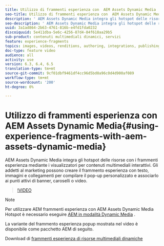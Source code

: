 ```yaml
---
title: Utilizzo di frammenti esperienza con  AEM Assets Dynamic Media
seo-title: Utilizzo di frammenti esperienza con  AEM Assets Dynamic Media
description: ' AEM Assets Dynamic Media integra gli hotspot delle risorse con i frammenti esperienza mediante i visualizzatori per contenuti multimediali interattivi. Gli addetti al marketing possono creare il frammento esperienza con testo, immagini e collegamenti per compilare il pop-up personalizzato e associarlo ai punti attivi di banner, caroselli o video. '
seo-description: ' AEM Assets Dynamic Media integra gli hotspot delle risorse con i frammenti esperienza mediante i visualizzatori per contenuti multimediali interattivi. Gli addetti al marketing possono creare il frammento esperienza con testo, immagini e collegamenti per compilare il pop-up personalizzato e associarlo ai punti attivi di banner, caroselli o video. '
uuid: 3a1ad864-2b63-4761-816b-e4fd1fda0232
discoiquuid: 5e411dba-5e6c-4256-87d4-84f618aa29b5
sub-product: contenuti multimediali dinamici, servizi
feature: experience-fragments
topics: images, videos, renditions, authoring, integrations, publishing, metadata, sharing, publishing
doc-type: feature video
audience: all
activity: use
version: 6.3, 6.4, 6.5
translation-type: tm+mt
source-git-commit: 9cf01dbf9461df4cc96d5bd0a96c0d4d900af089
workflow-type: tm+mt
source-wordcount: '200'
ht-degree: 0%

---
```



# Utilizzo di frammenti esperienza con  AEM Assets Dynamic Media{#using-experience-fragments-with-aem-assets-dynamic-media}

 AEM Assets Dynamic Media integra gli hotspot delle risorse con i frammenti esperienza mediante i visualizzatori per contenuti multimediali interattivi. Gli addetti al marketing possono creare il frammento esperienza con testo, immagini e collegamenti per compilare il pop-up personalizzato e associarlo ai punti attivi di banner, caroselli o video.

>[!VIDEO](https://video.tv.adobe.com/v/22115/?quality=9&learn=on)

>[!NOTE]
>
>Per utilizzare AEM frammenti esperienza con  AEM Assets Dynamic Media Hotspot è necessario eseguire [AEM in modalità Dynamic Media](https://docs.adobe.com/docs/en/aem/6-3/administer/content/dynamic-media/config-dynamic.html) .

La variante del frammento esperienza popup mostrata nel video è disponibile come pacchetto AEM di seguito.

Download di [frammenti esperienza di risorse multimediali dinamiche](assets/experience-fragmentsdynamic-mediaassets-100.zip)

